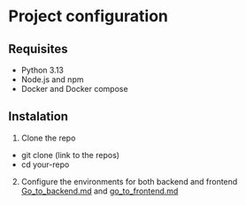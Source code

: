 # Project configuration

## Requisites

- Python 3.13
- Node.js and npm
- Docker and Docker compose

## Instalation

1. Clone the repo

- git clone (link to the repos)
- cd your-repo

2. Configure the environments for both backend and frontend [Go_to_backend.md](backend.md) and [go_to_frontend.md](frontend.md)
